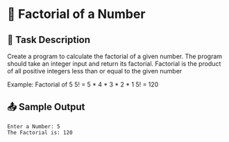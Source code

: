 # 🚀 Factorial of a Number

## 📝 Task Description
Create a program to calculate the factorial of a given number. The program should take an integer input and return its factorial.
Factorial is the product of all positive integers less than or equal to the given number

Example: Factorial of 5
5! = 5 * 4 * 3 * 2 * 1
5! = 120

## 📤 Sample Output
```
Enter a Number: 5
The Factorial is: 120
```
